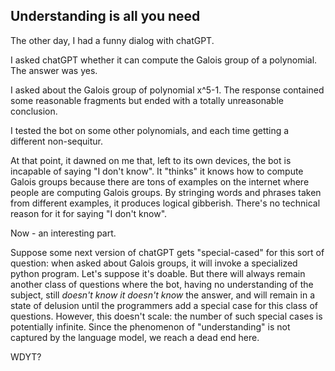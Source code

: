 ## Understanding is all you need

The other day, I had a funny dialog with chatGPT.

I asked chatGPT whether it can compute the Galois group of a polynomial. The answer was yes.

I asked about the Galois group of polynomial x^5-1. The response contained some reasonable fragments but ended with a totally unreasonable conclusion. 

I tested the bot on some other polynomials, and each time getting a different non-sequitur.

At that point, it dawned on me that, left to its own devices, the bot is incapable of saying "I don't know". It "thinks" it knows how to compute Galois groups
because there are tons of examples on the internet where people are computing Galois groups. 
By stringing words and phrases taken from different examples, it produces logical gibberish. 
There's no technical reason for it for saying "I don't know".

Now - an interesting part. 

Suppose some next version of chatGPT gets "special-cased" for this sort of question: when asked about Galois groups, 
it will invoke a specialized python program. Let's suppose it's doable. 
But there will always remain another class of questions where the bot, having no understanding of the subject, 
still *doesn't know it doesn't know* the answer, and will remain in a state of delusion until the programmers add a special case for this class of questions. 
However, this doesn't scale: the number of such special cases is potentially infinite. 
Since the phenomenon of "understanding" is not captured by the language model, we reach a dead end here. 

WDYT? 
